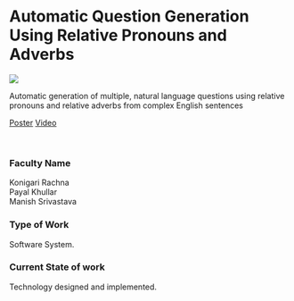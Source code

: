 # Automatic Question Generation Using Relative Pronouns and Adverbs

![](24.%20Automatic%20Question%20Generation%20Using%20Relative%20Pronouns%20and%20Adverbs.png)

Automatic generation of multiple, natural language questions using relative pronouns and relative adverbs from complex English sentences

[Poster](24.%20Automatic%20Question%20Generation%20Using%20Relative%20Pronouns%20and%20Adverbs.pdf)
[Video](controls)

<br>


### Faculty Name

Konigari Rachna<br>
Payal Khullar<br>
Manish Srivastava


### Type of Work

Software System.


### Current State of work

Technology designed and implemented.

